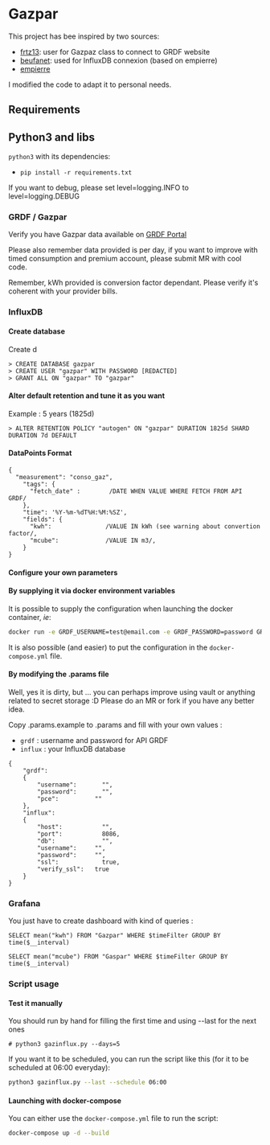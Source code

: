 # Gazpar

This project has bee inspired by two sources:
- [frtz13](https://github.com/frtz13/homeassistant_gazpar_cl_sensor): user for Gazpaz class to connect to GRDF website
- [beufanet](https://github.com/beufanet/gazpar): used for InfluxDB connexion (based on empierre)
- [empierre](https://github.com/empierre/domoticz_gaspar)

I modified the code to adapt it to personal needs.

## Requirements

## Python3 and libs

`python3` with its dependencies:
- `pip install -r requirements.txt`

If you want to debug, please set level=logging.INFO to level=logging.DEBUG

### GRDF / Gazpar

Verify you have Gazpar data available on [GRDF Portal](https://monespace.grdf.fr/client/particulier/accueil)

Please also remember data provided is per day, if you want to improve with timed consumption and premium account, please submit MR with cool code. 

Remember, kWh provided is conversion factor dependant. Please verify it's coherent with your provider bills.

### InfluxDB

#### Create database

Create d
```
> CREATE DATABASE gazpar
> CREATE USER "gazpar" WITH PASSWORD [REDACTED]
> GRANT ALL ON "gazpar" TO "gazpar"
```

#### Alter default retention and tune it as you want

Example : 5 years (1825d)
```
> ALTER RETENTION POLICY "autogen" ON "gazpar" DURATION 1825d SHARD DURATION 7d DEFAULT
```

#### DataPoints Format

```
{
  "measurement": "conso_gaz",
    "tags": {
      "fetch_date" :        /DATE WHEN VALUE WHERE FETCH FROM API GRDF/
    },
    "time": '%Y-%m-%dT%H:%M:%SZ',
    "fields": {
      "kwh":               /VALUE IN kWh (see warning about convertion factor/,
      "mcube":             /VALUE IN m3/,
    }
}
```

#### Configure your own parameters

#### By supplying it via docker environment variables

It is possible to supply the configuration when launching the docker container, _ie_:

```bash
docker run -e GRDF_USERNAME=test@email.com -e GRDF_PASSWORD=password GRDF_PCE=123456789ABCE -e INFLUXDB_HOST=192.168.1.99 -e INFLUXDB_DATABASE=gazpar -e INFLUXDB_USERNAME=user -e INFLUXDB_PASSWORD=password -e INFLUXDB_SSL=false -e INFLUXDB_VERIFY_SSL=false gazpar:latest
```

It is also possible (and easier) to put the configuration in the `docker-compose.yml` file.

#### By modifying the .params file

Well, yes it is dirty, but ... you can perhaps improve using vault or anything related to secret storage :D Please do an MR or fork if you have any better idea.

Copy .params.example to .params and fill with your own values :

- `grdf` : username and password for API GRDF
- `influx` : your InfluxDB database

```
{
    "grdf":
    {
        "username": 	  "",
        "password": 	  "",
        "pce":          ""
    },
    "influx":
    {
        "host": 	      "",
        "port": 	      8086,
        "db": 		      "",
        "username":     "",
        "password":     "",
        "ssl":		      true,
        "verify_ssl": 	true
    }
}
```

### Grafana

You just have to create dashboard with kind of queries :

```
SELECT mean("kwh") FROM "Gazpar" WHERE $timeFilter GROUP BY time($__interval)

SELECT mean("mcube") FROM "Gaspar" WHERE $timeFilter GROUP BY time($__interval)
```

### Script usage

#### Test it manually

You should run by hand for filling the first time and using --last for the next ones
```
# python3 gazinflux.py --days=5
```

If you want it to be scheduled, you can run the script like this (for it to be scheduled at 06:00 everyday):
```bash
python3 gazinflux.py --last --schedule 06:00
```

#### Launching with docker-compose

You can either use the `docker-compose.yml` file to run the script:

```bash
docker-compose up -d --build
```
